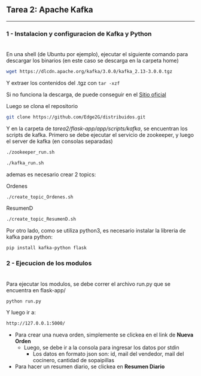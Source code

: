 ## Tarea 2: Apache Kafka
---

### 1 - Instalacion y configuracion de Kafka y Python<br><br>

En una shell (de Ubuntu por ejemplo), ejecutar el siguiente comando para descargar los binarios (en este caso se descarga en la carpeta home)

```sh
wget https://dlcdn.apache.org/kafka/3.0.0/kafka_2.13-3.0.0.tgz
```

Y extraer los contenidos del .tgz con ```tar -xzf```

Si no funciona la descarga, de puede conseguir en el [Sitio oficial](https://kafka.apache.org/downloads)


Luego se clona el repositorio
```sh
git clone https://github.com/Edge2G/distribuidos.git
```

Y en la carpeta de *tarea2/flask-app/app/scripts/kafka*, se encuentran los scripts de kafka. Primero se debe ejecutar el servicio de zookeeper, y luego el server de kafka (en consolas separadas)

```sh
./zookeeper_run.sh
```

```sh
./kafka_run.sh
```

ademas es necesario crear 2 topics:

Ordenes 
```sh
./create_topic_Ordenes.sh
```
ResumenD
```sh
./create_topic_ResumenD.sh
```

Por otro lado, como se utiliza python3, es necesario instalar la libreria de kafka para python:

```sh
pip install kafka-python flask
```

### 2 - Ejecucion de los modulos<br><br>

Para ejecutar los modulos, se debe correr el archivo run.py que se encuentra en flask-app/

```sh
python run.py
```

Y luego ir a:

```sh
http://127.0.0.1:5000/
```

- Para crear una nueva orden, simplemente se clickea en el link de **Nueva Orden**
  - Luego, se debe ir a la consola para ingresar los datos por stdin
    - Los datos en formato json son: id, mail del vendedor, mail del cocinero, cantidad de sopaipillas
- Para hacer un resumen diario, se clickea en **Resumen Diario**
